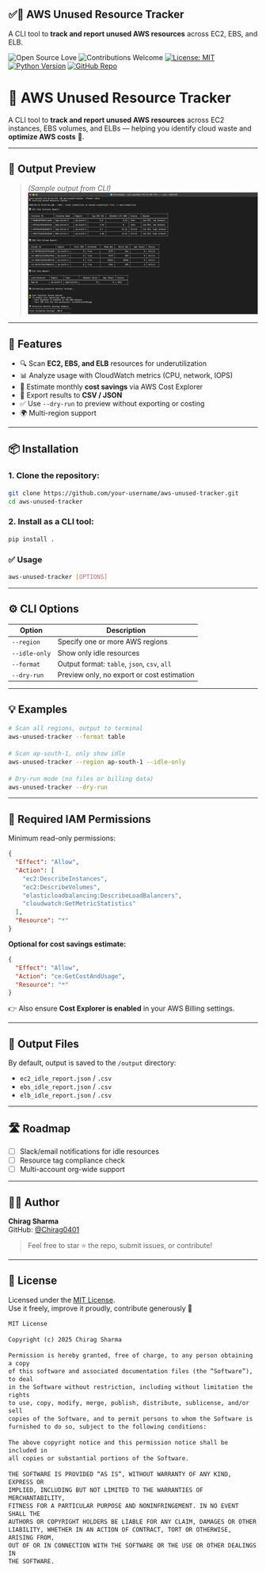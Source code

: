 ## ✅🧹 AWS Unused Resource Tracker


A CLI tool to **track and report unused AWS resources** across EC2, EBS, and ELB.

![Open Source Love](https://img.shields.io/badge/Open%20Source-Yes-brightgreen)
![Contributions Welcome](https://img.shields.io/badge/Contributions-Welcome-blue)
[![License: MIT](https://img.shields.io/badge/License-MIT-yellow.svg)](LICENSE)
[![Python Version](https://img.shields.io/badge/python-3.6%2B-blue)](https://www.python.org/downloads/)
[![GitHub Repo](https://img.shields.io/badge/repo-Chirag0401%2Faws--unused--tracker-blue)](https://github.com/Chirag0401/aws-unused-tracker)


# 🧹 AWS Unused Resource Tracker

A CLI tool to **track and report unused AWS resources** across EC2 instances, EBS volumes, and ELBs — helping you identify cloud waste and **optimize AWS costs** 💸.

---

## 📸 Output Preview
> _(Sample output from CLI)_
![CLI Output](./output.png)

---

## 🚀 Features

- 🔍 Scan **EC2, EBS, and ELB** resources for underutilization
- 📊 Analyze usage with CloudWatch metrics (CPU, network, IOPS)
- 🧮 Estimate monthly **cost savings** via AWS Cost Explorer
- 📁 Export results to **CSV / JSON**
- ✅ Use `--dry-run` to preview without exporting or costing
- 🌍 Multi-region support

---

## 📦 Installation

### 1. Clone the repository:

```bash
git clone https://github.com/your-username/aws-unused-tracker.git
cd aws-unused-tracker
```


### 2. Install as a CLI tool:

```bash
pip install .
```

### ✅ Usage

```bash
aws-unused-tracker [OPTIONS]
```

---

## ⚙️ CLI Options

| Option              | Description                                  |
|---------------------|----------------------------------------------|
| `--region`          | Specify one or more AWS regions              |
| `--idle-only`       | Show only idle resources                     |
| `--format`          | Output format: `table`, `json`, `csv`, `all`|
| `--dry-run`         | Preview only, no export or cost estimation  |

---

## 💡 Examples

```bash
# Scan all regions, output to terminal
aws-unused-tracker --format table

# Scan ap-south-1, only show idle
aws-unused-tracker --region ap-south-1 --idle-only

# Dry-run mode (no files or billing data)
aws-unused-tracker --dry-run
```

---

## 🔐 Required IAM Permissions

Minimum read-only permissions:

```json
{
  "Effect": "Allow",
  "Action": [
    "ec2:DescribeInstances",
    "ec2:DescribeVolumes",
    "elasticloadbalancing:DescribeLoadBalancers",
    "cloudwatch:GetMetricStatistics"
  ],
  "Resource": "*"
}
```

**Optional for cost savings estimate:**

```json
{
  "Effect": "Allow",
  "Action": "ce:GetCostAndUsage",
  "Resource": "*"
}
```

👉 Also ensure **Cost Explorer is enabled** in your AWS Billing settings.

---

## 📁 Output Files

By default, output is saved to the `/output` directory:

- `ec2_idle_report.json` / `.csv`
- `ebs_idle_report.json` / `.csv`
- `elb_idle_report.json` / `.csv`

---

## 🛣 Roadmap

- [ ] Slack/email notifications for idle resources
- [ ] Resource tag compliance check
- [ ] Multi-account org-wide support

---

## 👨‍💻 Author

**Chirag Sharma**  
GitHub: [@Chirag0401](https://github.com/Chirag0401)

> Feel free to star ⭐ the repo, submit issues, or contribute!

---

## 📄 License

Licensed under the [MIT License](LICENSE).  
Use it freely, improve it proudly, contribute generously 🙌
```
MIT License

Copyright (c) 2025 Chirag Sharma

Permission is hereby granted, free of charge, to any person obtaining a copy
of this software and associated documentation files (the “Software”), to deal
in the Software without restriction, including without limitation the rights  
to use, copy, modify, merge, publish, distribute, sublicense, and/or sell     
copies of the Software, and to permit persons to whom the Software is         
furnished to do so, subject to the following conditions:                      

The above copyright notice and this permission notice shall be included in    
all copies or substantial portions of the Software.                           

THE SOFTWARE IS PROVIDED “AS IS”, WITHOUT WARRANTY OF ANY KIND, EXPRESS OR    
IMPLIED, INCLUDING BUT NOT LIMITED TO THE WARRANTIES OF MERCHANTABILITY,      
FITNESS FOR A PARTICULAR PURPOSE AND NONINFRINGEMENT. IN NO EVENT SHALL THE   
AUTHORS OR COPYRIGHT HOLDERS BE LIABLE FOR ANY CLAIM, DAMAGES OR OTHER       
LIABILITY, WHETHER IN AN ACTION OF CONTRACT, TORT OR OTHERWISE, ARISING FROM,
OUT OF OR IN CONNECTION WITH THE SOFTWARE OR THE USE OR OTHER DEALINGS IN    
THE SOFTWARE.

```
